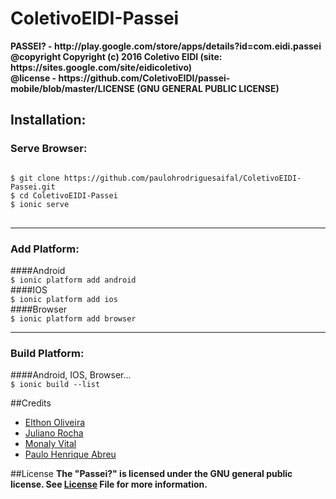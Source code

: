 # ColetivoEIDI-Passei
  
 <strong>
  PASSEI? - http://play.google.com/store/apps/details?id=com.eidi.passei<br/>
  @copyright Copyright (c) 2016 Coletivo EIDI (site: https://sites.google.com/site/eidicoletivo) <br/>
  @license - https://github.com/ColetivoEIDI/passei-mobile/blob/master/LICENSE (GNU GENERAL PUBLIC LICENSE)
 </strong>

  <h2>Installation:</h2>
  <h3>Serve Browser:</h3>
<pre>
<code>
$ git clone https://github.com/paulohrodriguesaifal/ColetivoEIDI-Passei.git
$ cd ColetivoEIDI-Passei
$ ionic serve
</code>
</pre>
<hr>
<h3>Add Platform:</h3>
####Android<br/>
<code>$ ionic platform add android</code><br/>
####IOS<br/>
<code>$ ionic platform add ios</code><br/>
####Browser<br/>
<code>$ ionic platform add browser</code><br/>
<hr>
<h3>Build Platform:</h3>
####Android, IOS, Browser...<br/>
<code>$ ionic build --list</code>

##Credits
<ul>
  <li><a href="https://github.com/el7hon">Elthon Oliveira</a></li>
  <li><a href="https://github.com/Juliano-rb">Juliano Rocha</a></li>
  <li><a href="https://github.com/MonalyVital">Monaly Vital</a></li>
  <li><a href="https://github.com/paulohrodrigues">Paulo Henrique Abreu</a></li>
</ul>

##License
<strong>The "Passei?" is licensed under the GNU general public license. See <a href="https://github.com/ColetivoEIDI/passei-mobile/blob/master/LICENSE">License</a> File for more information.</strong>
